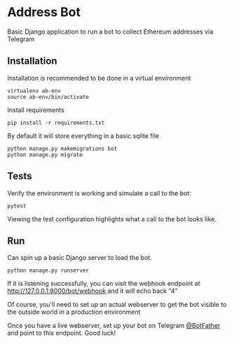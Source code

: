 # Address Bot

Basic Django application to run a bot to collect Ethereum addresses via Telegram

## Installation
Installation is recommended to be done in a virtual environment

```
virtualenv ab-env
source ab-env/bin/activate
```

Install requirements

```
pip install -r requirements.txt
```

By default it will store everything in a basic sqlite file

```
python manage.py makemigrations bot
python manage.py migrate
```

## Tests

Verify the environment is working and simulate a call to the bot:

```
pytest
```

Viewing the test configuration highlights what a call to the bot looks like.

## Run

Can spin up a basic Django server to load the bot. 

```
python manage.py runserver
```

If it is listening successfully, you can visit the webhook endpoint at http://127.0.0.1:8000/bot/webhook and it will echo back "4"

Of course, you'll need to set up an actual webserver to get the bot visible to the outside world in a production environment

Once you have a live webserver, set up your bot on Telegram [@BotFather](https://t.me/BotFather) and point to this endpoint.  Good luck!
